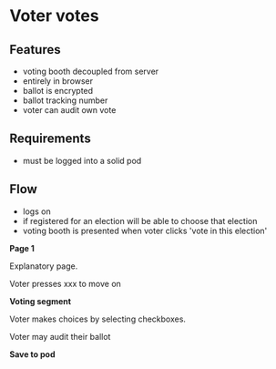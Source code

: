 # Voter votes

## Features
* voting booth decoupled from server
* entirely in browser
* ballot is encrypted
* ballot tracking number
* voter can audit own vote

## Requirements
* must be logged into a solid pod

## Flow
* logs on 
* if registered for an election will be able to choose that election
* voting booth is presented when voter clicks 'vote in this election'

**Page 1**

Explanatory page.  

Voter presses xxx to move on

**Voting segment**

Voter makes choices by selecting checkboxes.

Voter may audit their ballot

**Save to pod**




